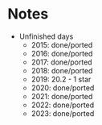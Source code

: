 # Notes

- Unfinished days
  - 2015: done/ported
  - 2016: done/ported
  - 2017: done/ported
  - 2018: done/ported
  - 2019: 20.2 - 1 star
  - 2020: done/ported
  - 2021: done/ported
  - 2022: done/ported
  - 2023: done/ported